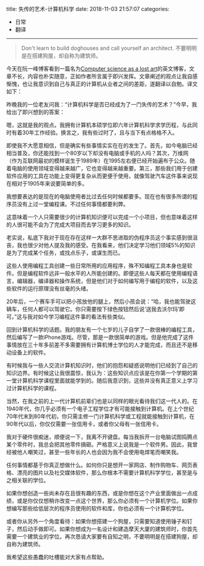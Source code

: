 title: 失传的艺术-计算机科学
date: 2018-11-03 21:57:07
categories:
- 日常
- 翻译

---

> Don't learn to build doghouses and call yourself an architect. 不要明明是在搭建狗屋，却自称为建筑师。

今天在阮一峰博客看到一篇名为[Computer science as a lost art](http://rubyhacker.com/blog2/20150917.html)的英文博客，文章不长，内容也朴实随意，正如作者所言属于即兴发挥。文章阐述的观点让我自感惭愧，也让我意识到自己与真正的计算机从业者之间的差距，遂翻译以自勉。译文如下：

昨晚我的一位老友问我：“计算机科学是否已经成为了一门失传的艺术？”今早，我给出了即兴想到的答案：

嗯，这就是我的观点。我拥有计算机本硕学位即六年计算机科学求学历程，与此同时有着30年工作经验。换言之，我有些过时了，且与当下有点格格不入。

即使我不大愿意相信，但是确实有些事情实实在在的发生了。首先，如今电脑已经相当普及，你还能找到一个80岁以下却没有电脑或手机的人吗？其次，万维网（作为互联网最初的模样诞生于1989年）在1995左右便已经开始遍布于公众。随着电脑的使用领域变得越来越广，它也变得越来越重要。第三，那些我们用于创建软件应用的工具在功能上变得更复杂从而更便于使用，就像驾驶汽车这件事来说现在相对于1905年来说要简单的多。

我想要表达的是现在的电脑使用者比过去任何时候都要多。现在也有很多所谓的程序员没有上过一堂编程课。不过任何事情都要利弊。

这意味着一个人只需要很少的计算机知识便可以完成一个小项目，但也意味着这样的人很可能不会为了完成大项目而去学习更多的知识。

老实说，私底下我对于现在存在这样一大群不思进取的伪程序员这个事实感到很沮丧，我也很少对他人提及我的感受。在我看来，他们决定学习他们领域5%的知识是为了完成某个任务，或找点乐子，或谋生而已。

这些人使用编程工具创建一些日常所用的应用程序，殊不知编程工具本身也是软件。但是编程软件远非一般水平的人所能创建的。即便这些人每天都在使用编程语言，编辑器，编译器和操作系统，但是他们对于如何编写用于编程的软件，以及这些软件的运行原理没有丝毫的头绪。

20年后，一个赛车手可以把小孩放他的腿上，然后小孩会说：“哈，我也能驾驶这辆车，任何人都可以驾驶它。你只需要按下绿色按钮然后说‘送我去沃尔玛’即可。”这与我对如今学习编程这件事的看法有些类似。

回到计算机科学的话题。我的朋友有一个七岁的儿子自学了一款很棒的编程工具，然后编写了一款iPhone游戏。尽管，那是一款很简单的游戏。但是他完成了这件事情放在三十年多前差不多需要拥有计算机博士学位的人才能完成，而且还不是移动设备上的软件。

有时候我与一些人交流计算机知识时，他们的抱怨和疑惑说明他们已经到了自己的知识边界。有时候这让我很震惊，我认为：这些知识点应该是在你第一个学期的第一堂计算机科学课程里面就能学到的。随后我意识到，这些并没有真正意义上学习过计算机科学的课程。

当然，在我之前的上一代计算机前辈们也是以同样的眼光看待我们这一代人的。在1940年代，你几乎必须有一个电子工程学位才有可能接触到计算机。在上个世纪70年代末到80年代初，你只需主修一门计算机科学或工程就能接触到计算机，在90年代以后，你仅仅需要一张信用卡，或者你父母有一张信用卡。

我对于硬件很痴迷，顺便说一下，我离不开键盘。每当我拆开一台电脑试图捣腾点某个零件时，我总会把其他零件搞砸。严格意义上说我是一个软件男。因此，我曾经被他人嘲笑过，甚至一些年长的人也会因为我不会使用电焊笔而嘲笑我。

任何事情都基于你真正想做什么。如何你只是想开一家网店、制作购物车、网页表格、漂亮的图片以及社交媒体软件，那么你根本不需要计算机科学学位，甚至是与之相关联的学位。

如果你想创造一些尚未存在且很有趣的东西，或是你想在这个产业里面做出一点成绩，或是你仅仅想稍许改变一点这个世界，那么你必须有一个计算机学位。如果你想编写那些给低层次的程序员使用的软件和库，你也必须有一个计算机学位。

或者你从另外一个角度看待：如果你想搭建一个狗屋，只需要知道使用锤子和钉子，然后动手做即可。如果你想成为一名设计和建造摩天大厦的建筑师时，你首先需要一个建筑业的学位。再次恳请大家要有自知之明，不要明明是在搭建狗屋，却自称为建筑师。

我希望这些愚蠢的吐槽能对大家有点帮助。


